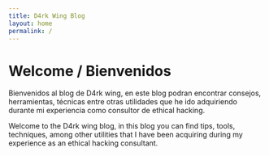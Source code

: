 ```yaml
---
title: D4rk Wing Blog
layout: home
permalink: /
---
```


# Welcome / Bienvenidos


Bienvenidos al blog de D4rk wing, en este blog podran encontrar consejos, herramientas, técnicas entre otras utilidades que he ido adquiriendo durante mi experiencia como consultor de ethical hacking.
  
Welcome to the D4rk wing blog, in this blog you can find tips, tools, techniques, among other utilities that I have been acquiring during my experience as an ethical hacking consultant.